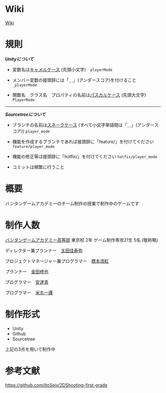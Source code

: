 # Wiki
[Wiki](https://github.com/Mallow0730/TeamA/wiki)
# 規則
_**Unityについて**_

- 変数名は[キャメルケース](https://e-words.jp/w/%E3%82%AD%E3%83%A3%E3%83%A1%E3%83%AB%E3%82%B1%E3%83%BC%E3%82%B9.html) (先頭小文字)　`playerMode`

- メンバー変数の接頭辞には「＿」(アンダースコア)を付けること　`_playerMode`

- 関数名　クラス名　プロパティの名前は[パスカルケース](https://wa3.i-3-i.info/word13955.html) (先頭大文字) `PlayerMode`

---
_**Sourcetreeについて**_

- ブランチの名前は[スネークケース](https://e-words.jp/w/%E3%82%B9%E3%83%8D%E3%83%BC%E3%82%AF%E3%82%B1%E3%83%BC%E3%82%B9.html#:~:text=%E3%82%B9%E3%83%8D%E3%83%BC%E3%82%AF%E3%82%B1%E3%83%BC%E3%82%B9%E3%81%A8%E3%81%AF%E3%80%81%E3%83%97%E3%83%AD%E3%82%B0%E3%83%A9%E3%83%9F%E3%83%B3%E3%82%B0,%E3%81%AA%E8%A1%A8%E8%A8%98%E3%81%8C%E3%81%93%E3%82%8C%E3%81%AB%E5%BD%93%E3%81%9F%E3%82%8B%E3%80%82)
(すべて小文字単語間は「＿」(アンダースコア)) `player_mode`

- 機能を作成するブランチであれば接頭辞に「feature/」を付けてください `feature/player_mode`

- 機能の修正等は接頭辞に「hotfix/」を付けてください `hotfix/player_mode`

- コミットは頻繁に行うこと

# 概要

バンタンゲームアカデミーのチーム制作の授業で制作中のゲームです

# 制作人数
[バンタンゲームアカデミー高等部](https://www.vantan-gamehs.com/index.php) 東京校 2年 ゲーム制作専攻21生 5名 (敬称略)

ディレクター兼プランナー　[太田佳寿弥]()

プロジェクトマネージャー兼プログラマー　[橋本凛紅](https://github.com/rikuriku0402)

プランナー　[金田柊也](https://github.com/Shuukane1201)

プログラマー　[安達青](https://github.com/Mallow0730)

プログラマー　[米丸一護](https://github.com/YONE15)

# 制作形式

- Unity
- Github
- Sourcetree

上記の3点を用いて制作中

# 参考文献

https://github.com/ItoSeiy/2DShooting-first-grade
